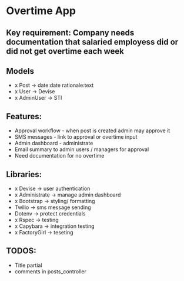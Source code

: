 # Overtime App

## Key requirement: Company needs documentation that salaried employess did or did not get overtime each week


## Models
  - x Post -> date:date rationale:text
  - x User -> Devise
  - x AdminUser -> STI

## Features:
  - Approval workflow - when post is created admin may approve it
  - SMS messages - link to approval or overtime input
  - Admin dashboard - administrate
  - Email summary to admin users / managers for approval
  - Need documentation for no overtime

## Libraries:
  - x Devise -> user authentication
  - x Administrate -> manage admin dashboard
  - x Bootstrap -> styling/ formatting
  - Twilio -> sms message sending
  - Dotenv -> protect credentials
  - x Rspec -> testing
  - x Capybara -> integration testing
  - x FactoryGirl -> teseting

## TODOS:
  - Title partial
  - comments in posts_controller
